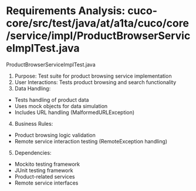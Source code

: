 # Requirements Analysis: cuco-core/src/test/java/at/a1ta/cuco/core/service/impl/ProductBrowserServiceImplTest.java

ProductBrowserServiceImplTest.java
1. Purpose: Test suite for product browsing service implementation
2. User Interactions: Tests product browsing and search functionality
3. Data Handling:
- Tests handling of product data
- Uses mock objects for data simulation
- Includes URL handling (MalformedURLException)
4. Business Rules:
- Product browsing logic validation
- Remote service interaction testing (RemoteException handling)
5. Dependencies:
- Mockito testing framework
- JUnit testing framework
- Product-related services
- Remote service interfaces